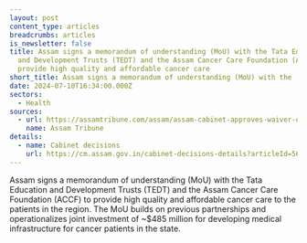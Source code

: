 ```yaml
---
layout: post
content_type: articles
breadcrumbs: articles
is_newsletter: false
title: Assam signs a memorandum of understanding (MoU) with the Tata Education
  and Development Trusts (TEDT) and the Assam Cancer Care Foundation (ACCF) to
  provide high quality and affordable cancer care
short_title: Assam signs a memorandum of understanding (MoU) with the
date: 2024-07-10T16:34:00.000Z
sectors:
  - Health
sources:
  - url: https://assamtribune.com/assam/assam-cabinet-approves-waiver-of-state-govt-exam-fee-for-scst-students-1542784
    name: Assam Tribune
details:
  - name: Cabinet decisions
    url: https://cm.assam.gov.in/cabinet-decisions-details?articleId=565165
---
```

Assam signs a memorandum of understanding (MoU) with the Tata Education and Development Trusts (TEDT) and the Assam Cancer Care Foundation (ACCF) to provide high quality and affordable cancer care to the patients in the region. The MoU builds on previous partnerships and operationalizes joint investment of ~$485 million for developing medical infrastructure for cancer patients in the state.
